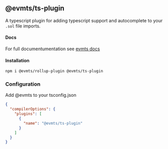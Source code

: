 ## @evmts/ts-plugin

A typescript plugin for adding typescript support and autocomplete to your `.sol` file imports.

#### Docs

For full documentumentation see [evmts docs](../../docs/introduction/get-started.md)

#### Installation

```bash [npm]
npm i @evmts/rollup-plugin @evmts/ts-plugin
```

### Configuration

Add @evmts to your tsconfig.json

```json
{
  "compilerOptions": {
    "plugins": [
      {
        "name": "@evmts/ts-plugin"
      }
    ]
  }
}
```
